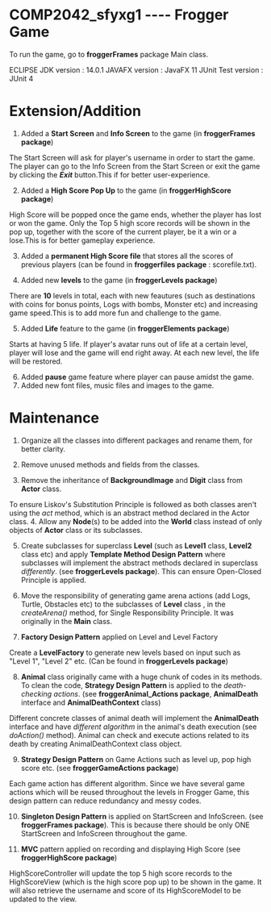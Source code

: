 # COMP2042_sfyxg1 ---- Frogger Game

To run the game, go to **froggerFrames** package Main class.

ECLIPSE JDK version : 14.0.1
JAVAFX version : JavaFX 11
JUnit Test version : JUnit 4

# Extension/Addition

  1. Added a **Start Screen** and **Info Screen** to the game (in **froggerFrames package**)

The Start Screen will ask for player's username in order to start the game.
The player can go to the Info Screen from the Start Screen or exit the game by clicking the ***Exit*** button.This if for better user-experience.

 2. Added a **High Score Pop Up** to the game (in **froggerHighScore package**)
 
High Score will be popped once the game ends, whether the player has lost or won the game. Only the Top 5 high score records will be shown in the pop up, together with the score of the current player, be it a win or a lose.This is for better gameplay experience.

 3. Added a **permanent High Score file** that stores all the scores of previous players (can be found in **froggerfiles package** : scorefile.txt).

4. Added new **levels** to the game (in **froggerLevels package**)
 
There are **10** levels in total, each with new feautures (such as destinations with coins for bonus points, Logs with bombs, Monster etc) and increasing game speed.This is to add more fun and challenge to the game.

5. Added **Life** feature to the game (in **froggerElements package**)

Starts at having 5 life. If player's avatar runs out of life at a certain level, player will lose and the game will end right away. At each new level, the life will be restored.

6. Added **pause** game feature where player can pause amidst the game.
7. Added new font files, music files and images to the game.


# Maintenance 

1. Organize all the classes into different packages and rename them, for better clarity.
2. Remove unused methods and fields from the classes.

3. Remove the inheritance of **BackgroundImage** and **Digit** class from **Actor** class.

To ensure Liskov's Substitution Principle is followed as both classes aren't using the *act* method, which is an abstract method declared in the Actor class. 
4. Allow any **Node**(s) to be added into the **World** class instead of only objects of **Actor** class or its subclasses.

5. Create subclasses for superclass **Level** (such as **Level1** class, **Level2** class etc) and apply **Template Method Design Pattern** where subclasses will implement the abstract methods declared in superclass *differently*. (see **froggerLevels package**). This can ensure Open-Closed Principle is applied.

6. Move the responsibility of generating game arena actions (add Logs, Turtle, Obstacles etc) to the subclasses of **Level** class , in the *createArena()* method, for Single Responsibility Principle. It was originally in the **Main** class.

7. **Factory Design Pattern** applied on Level and Level Factory

Create a **LevelFactory** to generate new levels based on input such as "Level 1", "Level 2" etc. (Can be found in **froggerLevels package**)

8. **Animal** class originally came with a huge chunk of codes in its methods. To clean the code, **Strategy Design Pattern** is applied to the *death-checking actions*. (see **froggerAnimal_Actions package**, **AnimalDeath** interface and **AnimalDeathContext** class) 

Different concrete classes of animal death will implement the **AnimalDeath** interface and have *different algorithm* in the animal's death execution (see *doAction()* method). Animal can check and execute actions related to its death by creating AnimalDeathContext class object.

9. **Strategy Design Pattern** on Game Actions such as level up, pop high score etc. (see **froggerGameActions package**) 

Each game action has different algorithm. Since we have several game actions which will be reused throughout the levels in Frogger Game, this design pattern can reduce redundancy and messy codes.

10. **Singleton Design Pattern** is applied on StartScreen and InfoScreen. (see **froggerFrames package**). This is because there should be only ONE StartScreen and InfoScreen throughout the game.

11. **MVC** pattern applied on recording and displaying High Score (see **froggerHighScore package**)

HighScoreController will update the top 5 high score records to the HighScoreView (which is the high score pop up) to be shown in the game. It will also retrieve the username and score of its HighScoreModel to be updated to the view.

